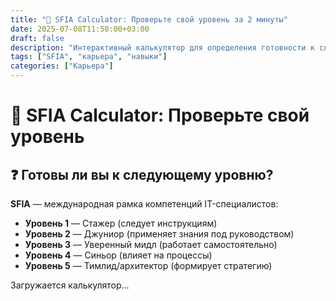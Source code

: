 ```yaml
---
title: "🎯 SFIA Calculator: Проверьте свой уровень за 2 минуты"
date: 2025-07-08T11:50:00+03:00
draft: false
description: "Интерактивный калькулятор для определения готовности к следующему SFIA-уровню"
tags: ["SFIA", "карьера", "навыки"]
categories: ["Карьера"]
---
```


# 🎯 SFIA Calculator: Проверьте свой уровень

## ❓ Готовы ли вы к следующему уровню?

**SFIA** — международная рамка компетенций IT-специалистов:
- **Уровень 1** — Стажер (следует инструкциям)
- **Уровень 2** — Джуниор (применяет знания под руководством)  
- **Уровень 3** — Уверенный мидл (работает самостоятельно)
- **Уровень 4** — Синьор (влияет на процессы)
- **Уровень 5** — Тимлид/архитектор (формирует стратегию)

<div id="sfia-calculator-widget">
    <p>Загружается калькулятор...</p>
</div>

<link rel="stylesheet" href="/css/sfia-calculator.css">
<script src="/js/sfia-calculator.js"></script>